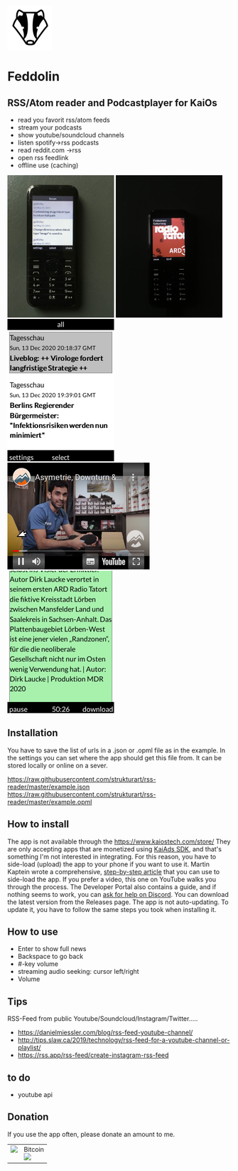 ![logo](/images/logo.png)

# Feddolin

## RSS/Atom reader and Podcastplayer for KaiOs

- read you favorit rss/atom feeds
- stream your podcasts
- show youtube/soundcloud channels
- listen spotify->rss podcasts
- read reddit.com ->rss
- open rss feedlink
- offline use (caching)

![image-4](/images/image-4.jpg)
![image-5](/images/image-5.jpg)
![image-1](/images/image-1.png)
![image-2](/images/image-2.png)
![image-3](/images/image-3.png)

## Installation

You have to save the list of urls in a .json or .opml file as in the example.
In the settings you can set where the app should get this file from.
It can be stored locally or online on a sever.

https://raw.githubusercontent.com/strukturart/rss-reader/master/example.json  
https://raw.githubusercontent.com/strukturart/rss-reader/master/example.opml

## How to install

The app is not available through the https://www.kaiostech.com/store/ They are only accepting apps that are monetized using <a href="https://developer.kaiostech.com/submit-to-kaistore">KaiAds SDK</a>, and that's something I'm not interested in integrating.
For this reason, you have to side-load (upload) the app to your phone if you want to use it.
Martin Kaptein wrote a comprehensive, <a href="https://www.martinkaptein.com/blog/sideloading-and-deploying-apps-to-kai-os/">step-by-step article</a> that you can use to side-load the app. If you prefer a video, this one on YouTube walks you through the process.
The Developer Portal also contains a guide, and if nothing seems to work, you can <a href="https://discord.com/invite/rQ93zEu">ask for help on Discord</a>.
You can download the latest version from the Releases page.
The app is not auto-updating. To update it, you have to follow the same steps you took when installing it.

## How to use

- Enter to show full news
- Backspace to go back
- #-key volume
- streaming audio seeking: cursor left/right
- Volume

## Tips

RSS-Feed from public Youtube/Soundcloud/Instagram/Twitter.....

- https://danielmiessler.com/blog/rss-feed-youtube-channel/
- http://tips.slaw.ca/2019/technology/rss-feed-for-a-youtube-channel-or-playlist/
- https://rss.app/rss-feed/create-instagram-rss-feed

## to do

- youtube api

## Donation

If you use the app often, please donate an amount to me.
<br>

<table class="border-0"> 
  <tr class="border-0" >
    <td valign="top" class="border-0">
        <div>
            <a href="https://paypal.me/strukturart?locale.x=de_DE" target="_blank">
                <img src="/images/paypal.png" width="120px">
            </a>
        </div>
    </td>
    <td valign="top" class="border-0">
        <div>
            <div>Bitcoin</div>
            <img src="/images/bitcoin_rcv.png" width="120px">
        </div>
    </td>
  </tr>
 </table>
